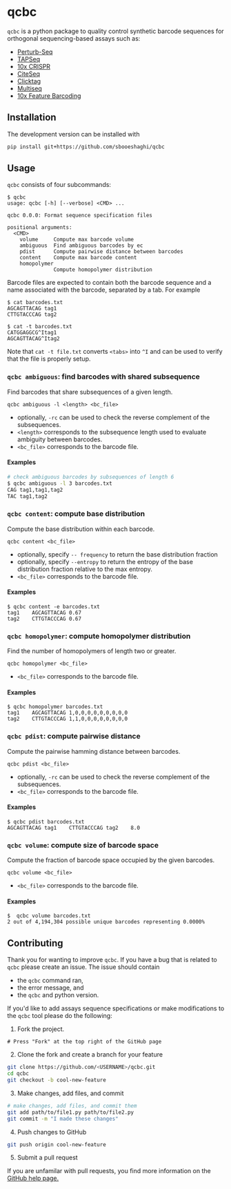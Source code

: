 


# qcbc
`qcbc` is a python package to quality control synthetic barcode sequences for orthogonal sequencing-based assays such as:
- [Perturb-Seq](https://doi.org/10.1016/j.cell.2022.05.013)
- [TAPSeq](https://doi.org/10.1038/s41592-020-0837-5)
- [10x CRISPR](https://www.10xgenomics.com/products/single-cell-crispr-screening)
- [CiteSeq](https://doi.org/10.1038/nmeth.4380)
- [Clicktag](https://doi.org/10.1038/s41587-019-0372-z)
- [Multiseq](https://doi.org/10.1038/s41592-019-0433-8)
- [10x Feature Barcoding](https://support.10xgenomics.com/single-cell-gene-expression/software/pipelines/latest/feature-bc)

## Installation

The development version can be installed with
```bash
pip install git+https://github.com/sbooeshaghi/qcbc
```

## Usage
`qcbc` consists of four subcommands:

```
$ qcbc
usage: qcbc [-h] [--verbose] <CMD> ...

qcbc 0.0.0: Format sequence specification files

positional arguments:
  <CMD>
    volume     Compute max barcode volume
    ambiguous  Find ambiguous barcodes by ec
    pdist      Compute pairwise distance between barcodes
    content    Compute max barcode content
    homopolymer
               Compute homopolymer distribution
```

Barcode files are expected to contain both the barcode sequence and a name associated with the barcode, separated by a tab. For example

```
$ cat barcodes.txt
AGCAGTTACAG tag1
CTTGTACCCAG tag2

$ cat -t barcodes.txt 
CATGGAGGCG^Itag1
AGCAGTTACAG^Itag2
```
Note that `cat -t file.txt` converts `<tabs>` into `^I` and can be used to verify that the file is properly setup.

### `qcbc ambiguous`: find barcodes with shared subsequence

Find barcodes that share subsequences of a given length.
```
qcbc ambiguous -l <length> <bc_file>
```
- optionally, `-rc` can be used to check the reverse complement of the subsequences.
- `<length>` corresponds to the subsequence length used to evaluate ambiguity between barcodes.
- `<bc_file>` corresponds to the barcode file.

#### Examples
```bash
# check ambiguous barcodes by subsequences of length 6
$ qcbc ambiguous -l 3 barcodes.txt
CAG	tag1,tag1,tag2
TAC	tag1,tag2
```

### `qcbc content`: compute base distribution
Compute the base distribution within each barcode.
```
qcbc content <bc_file>
```
- optionally, specify `-- frequency` to return the base distribution fraction
- optionally, specify `--entropy` to return the entropy of the base distribution fraction relative to the max entropy.
- `<bc_file>` corresponds to the barcode file.

#### Examples
```
$ qcbc content -e barcodes.txt
tag1	AGCAGTTACAG	0.67
tag2	CTTGTACCCAG	0.67
```

### `qcbc homopolymer`: compute homopolymer distribution
Find the number of homopolymers of length two or greater.
```
qcbc homopolymer <bc_file>
```
- `<bc_file>` corresponds to the barcode file.

#### Examples
```
$ qcbc homopolymer barcodes.txt
tag1	AGCAGTTACAG	1,0,0,0,0,0,0,0,0,0
tag2	CTTGTACCCAG	1,1,0,0,0,0,0,0,0,0
```

### `qcbc pdist`: compute pairwise distance 
Compute the pairwise hamming distance between barcodes.
```
qcbc pdist <bc_file>
```
-   optionally,  `-rc`  can be used to check the reverse complement of the subsequences.
- `<bc_file>` corresponds to the barcode file.

#### Examples
```
$ qcbc pdist barcodes.txt
AGCAGTTACAG	tag1	CTTGTACCCAG	tag2	8.0
```

### `qcbc volume`:  compute size of barcode space
Compute the fraction of barcode space occupied by the given barcodes.
```
qcbc volume <bc_file>
```
- `<bc_file>` corresponds to the barcode file.

#### Examples

```
$  qcbc volume barcodes.txt
2 out of 4,194,304 possible unique barcodes representing 0.0000%
```

## Contributing

Thank you for wanting to improve `qcbc`. If you have a bug that is related to `qcbc` please create an issue. The issue should contain

- the `qcbc` command ran,
- the error message, and
- the `qcbc` and python version.

If you'd like to add assays sequence specifications or make modifications to the `qcbc` tool please do the following:

1. Fork the project.
```
# Press "Fork" at the top right of the GitHub page
```

2. Clone the fork and create a branch for your feature
```bash
git clone https://github.com/<USERNAME>/qcbc.git
cd qcbc
git checkout -b cool-new-feature
```

3. Make changes, add files, and commit
```bash
# make changes, add files, and commit them
git add path/to/file1.py path/to/file2.py
git commit -m "I made these changes"
```

4. Push changes to GitHub
```bash
git push origin cool-new-feature
```

5. Submit a pull request

If you are unfamilar with pull requests, you find more information on the [GitHub help page.](https://help.github.com/en/github/collaborating-with-issues-and-pull-requests/about-pull-requests)
